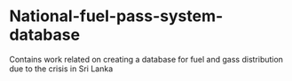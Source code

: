 # National-fuel-pass-system-database
Contains work related on creating a database for fuel and gass distribution due to the crisis in Sri Lanka
